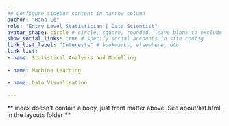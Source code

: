 ```yaml
---
## Configure sidebar content in narrow column
author: "Hana Lê"
role: "Entry Level Statistician | Data Scientist"
avatar_shape: circle # circle, square, rounded, leave blank to exclude
show_social_links: true # specify social accounts in site config
link_list_label: "Interests" # bookmarks, elsewhere, etc.
link_list:
- name: Statistical Analysis and Modelling
 
- name: Machine Learning

- name: Data Visualisation

---
```


** index doesn't contain a body, just front matter above.
See about/list.html in the layouts folder **